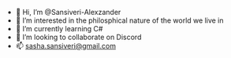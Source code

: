 - 👋 Hi, I’m @Sansiveri-Alexzander
- 👀 I’m interested in the philosphical nature of the world we live in
- 🌱 I’m currently learning C#
- 💞️ I’m looking to collaborate on Discord
- 📫 sasha.sansiveri@gmail.com

<!---
Sansiveri-Alexzander/Sansiveri-Alexzander is a ✨ special ✨ repository because its `README.md` (this file) appears on your GitHub profile.
You can click the Preview link to take a look at your changes.
--->

